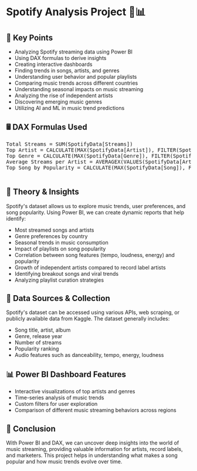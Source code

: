 
<body>
    <div class="container">
        <h1>Spotify Analysis Project 🎵📊</h1>
        <div class="poster animated">
<!--             <img src="spotify_poster.jpg" alt="Spotify Project Poster"> -->
        </div>
        <h2>📌 Key Points</h2>
        <div class="keypoints">
            <ul>
                <li>Analyzing Spotify streaming data using Power BI</li>
                <li>Using DAX formulas to derive insights</li>
                <li>Creating interactive dashboards</li>
                <li>Finding trends in songs, artists, and genres</li>
                <li>Understanding user behavior and popular playlists</li>
                <li>Comparing music trends across different countries</li>
                <li>Understanding seasonal impacts on music streaming</li>
                <li>Analyzing the rise of independent artists</li>
                <li>Discovering emerging music genres</li>
                <li>Utilizing AI and ML in music trend predictions</li>
            </ul>
        </div>
        <h2>🖩 DAX Formulas Used</h2>
        <pre class="dax-code">
Total Streams = SUM(SpotifyData[Streams])
Top Artist = CALCULATE(MAX(SpotifyData[Artist]), FILTER(SpotifyData, SpotifyData[Streams] = MAX(SpotifyData[Streams])))
Top Genre = CALCULATE(MAX(SpotifyData[Genre]), FILTER(SpotifyData, SpotifyData[Streams] = MAX(SpotifyData[Streams])))
Average Streams per Artist = AVERAGEX(VALUES(SpotifyData[Artist]), SUM(SpotifyData[Streams]))
Top Song by Popularity = CALCULATE(MAX(SpotifyData[Song]), FILTER(SpotifyData, SpotifyData[Popularity] = MAX(SpotifyData[Popularity])))
        </pre>
        <h2>📖 Theory & Insights</h2>
        <p>Spotify's dataset allows us to explore music trends, user preferences, and song popularity. Using Power BI, we can create dynamic reports that help identify:</p>
        <ul>
            <li>Most streamed songs and artists</li>
            <li>Genre preferences by country</li>
            <li>Seasonal trends in music consumption</li>
            <li>Impact of playlists on song popularity</li>
            <li>Correlation between song features (tempo, loudness, energy) and popularity</li>
            <li>Growth of independent artists compared to record label artists</li>
            <li>Identifying breakout songs and viral trends</li>
            <li>Analyzing playlist curation strategies</li>
        </ul>
        <h2>🎼 Data Sources & Collection</h2>
        <p>Spotify's dataset can be accessed using various APIs, web scraping, or publicly available data from Kaggle. The dataset generally includes:</p>
        <ul>
            <li>Song title, artist, album</li>
            <li>Genre, release year</li>
            <li>Number of streams</li>
            <li>Popularity ranking</li>
            <li>Audio features such as danceability, tempo, energy, loudness</li>
        </ul>
        <h2>📊 Power BI Dashboard Features</h2>
        <ul>
            <li>Interactive visualizations of top artists and genres</li>
            <li>Time-series analysis of music trends</li>
            <li>Custom filters for user exploration</li>
            <li>Comparison of different music streaming behaviors across regions</li>
        </ul>
        <h2>🚀 Conclusion</h2>
        <p>With Power BI and DAX, we can uncover deep insights into the world of music streaming, providing valuable information for artists, record labels, and marketers. This project helps in understanding what makes a song popular and how music trends evolve over time.</p>
    </div>
</body>
</html>
